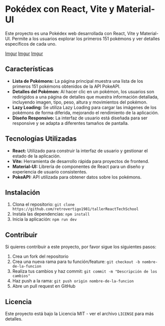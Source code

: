 # Pokédex con React, Vite y Material-UI

Este proyecto es una Pokédex web desarrollada con React, Vite y Material-UI. Permite a los usuarios explorar los primeros 151 pokémons y ver detalles específicos de cada uno.

[Imgur](https://i.imgur.com/stVpgkO.png)
[Imgur](https://i.imgur.com/hYYRUpQ.png)
[Imgur](https://i.imgur.com/il1jNYK.png)

## Características

- **Lista de Pokémons:** La página principal muestra una lista de los primeros 151 pokémons obtenidos de la API PokeAPI.
- **Detalles del Pokémon:** Al hacer clic en un pokémon, los usuarios son redirigidos a una página de detalles que muestra información detallada, incluyendo imagen, tipo, peso, altura y movimientos del pokémon.
- **Lazy Loading:** Se utiliza Lazy Loading para cargar las imágenes de los pokémons de forma diferida, mejorando el rendimiento de la aplicación.
- **Diseño Responsivo:** La interfaz de usuario está diseñada para ser responsive y se adapta a diferentes tamaños de pantalla.

## Tecnologías Utilizadas

- **React:** Utilizado para construir la interfaz de usuario y gestionar el estado de la aplicación.
- **Vite:** Herramienta de desarrollo rápida para proyectos de frontend.
- **Material-UI:** Librería de componentes de React para un diseño y experiencia de usuario consistentes.
- **PokeAPI:** API utilizada para obtener datos sobre los pokémons.

## Instalación

1. Clona el repositorio: `git clone https://github.com/retrovertigo1981/tallerReactTechSchool`
2. Instala las dependencias: `npm install`
3. Inicia la aplicación: `npm run dev`

## Contribuir

Si quieres contribuir a este proyecto, por favor sigue los siguientes pasos:

1. Crea un fork del repositorio
2. Crea una nueva rama para tu función/feature: `git checkout -b nombre-de-la-funcion`
3. Realiza tus cambios y haz commit: `git commit -m "Descripción de los cambios"`
4. Haz push a la rama: `git push origin nombre-de-la-funcion`
5. Abre un pull request en GitHub

## Licencia

Este proyecto está bajo la Licencia MIT - ver el archivo `LICENSE` para más detalles.
